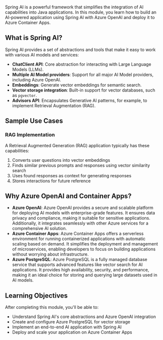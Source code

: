 Spring AI is a powerful framework that simplifies the integration of AI capabilities into Java applications. In this module, you learn how to build an AI-powered application using Spring AI with Azure OpenAI and deploy it to Azure Container Apps.

## What is Spring AI?

Spring AI provides a set of abstractions and tools that make it easy to work with various AI models and services:

- **ChatClient API**: Core abstraction for interacting with Large Language Models (LLMs).
- **Multiple AI Model providers**: Support for all major AI Model providers, including Azure OpenAI.
- **Embeddings**: Generate vector embeddings for semantic search.
- **Vector storage integration**: Built-in support for vector databases, such as `pgvector`.
- **Advisors API**: Encapsulates Generative AI patterns, for example, to implement Retrieval Augmentation (RAG).

## Sample Use Cases

### RAG Implementation

A Retrieval Augmented Generation (RAG) application typically has these capabilities:

1. Converts user questions into vector embeddings
2. Finds similar previous prompts and responses using vector similarity search
3. Uses found responses as context for generating responses
4. Stores interactions for future reference

## Why Azure OpenAI and Container Apps?

- **Azure OpenAI**: Azure OpenAI provides a secure and scalable platform for deploying AI models with enterprise-grade features. It ensures data privacy and compliance, making it suitable for sensitive applications. Additionally, it integrates seamlessly with other Azure services for a comprehensive AI solution.
- **Azure Container Apps**: Azure Container Apps offers a serverless environment for running containerized applications with automatic scaling based on demand. It simplifies the deployment and management of microservices, enabling developers to focus on building applications without worrying about infrastructure.
- **Azure PostgreSQL**: Azure PostgreSQL is a fully managed database service that supports advanced features like vector search for AI applications. It provides high availability, security, and performance, making it an ideal choice for storing and querying large datasets used in AI models.

## Learning Objectives

After completing this module, you'll be able to:

- Understand Spring AI's core abstractions and Azure OpenAI integration
- Create and configure Azure PostgreSQL for vector storage
- Implement an end-to-end AI application with Spring AI
- Deploy and scale your application on Azure Container Apps
